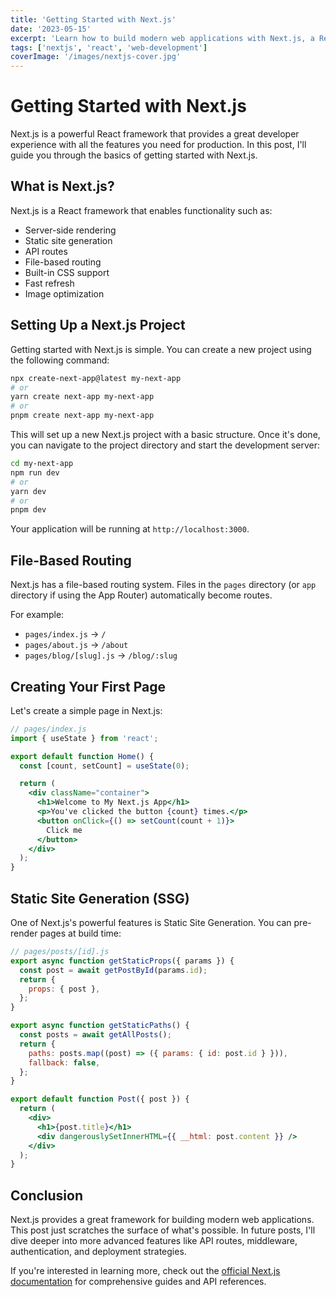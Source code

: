 ```yaml
---
title: 'Getting Started with Next.js'
date: '2023-05-15'
excerpt: 'Learn how to build modern web applications with Next.js, a React framework with powerful features.'
tags: ['nextjs', 'react', 'web-development']
coverImage: '/images/nextjs-cover.jpg'
---
```


# Getting Started with Next.js

Next.js is a powerful React framework that provides a great developer experience with all the features you need for production. In this post, I'll guide you through the basics of getting started with Next.js.

## What is Next.js?

Next.js is a React framework that enables functionality such as:

- Server-side rendering
- Static site generation
- API routes
- File-based routing
- Built-in CSS support
- Fast refresh
- Image optimization

## Setting Up a Next.js Project

Getting started with Next.js is simple. You can create a new project using the following command:

```bash
npx create-next-app@latest my-next-app
# or
yarn create next-app my-next-app
# or
pnpm create next-app my-next-app
```

This will set up a new Next.js project with a basic structure. Once it's done, you can navigate to the project directory and start the development server:

```bash
cd my-next-app
npm run dev
# or
yarn dev
# or
pnpm dev
```

Your application will be running at `http://localhost:3000`.

## File-Based Routing

Next.js has a file-based routing system. Files in the `pages` directory (or `app` directory if using the App Router) automatically become routes.

For example:

- `pages/index.js` → `/`
- `pages/about.js` → `/about`
- `pages/blog/[slug].js` → `/blog/:slug`

## Creating Your First Page

Let's create a simple page in Next.js:

```jsx
// pages/index.js
import { useState } from 'react';

export default function Home() {
  const [count, setCount] = useState(0);

  return (
    <div className="container">
      <h1>Welcome to My Next.js App</h1>
      <p>You've clicked the button {count} times.</p>
      <button onClick={() => setCount(count + 1)}>
        Click me
      </button>
    </div>
  );
}
```

## Static Site Generation (SSG)

One of Next.js's powerful features is Static Site Generation. You can pre-render pages at build time:

```jsx
// pages/posts/[id].js
export async function getStaticProps({ params }) {
  const post = await getPostById(params.id);
  return {
    props: { post },
  };
}

export async function getStaticPaths() {
  const posts = await getAllPosts();
  return {
    paths: posts.map((post) => ({ params: { id: post.id } })),
    fallback: false,
  };
}

export default function Post({ post }) {
  return (
    <div>
      <h1>{post.title}</h1>
      <div dangerouslySetInnerHTML={{ __html: post.content }} />
    </div>
  );
}
```

## Conclusion

Next.js provides a great framework for building modern web applications. This post just scratches the surface of what's possible. In future posts, I'll dive deeper into more advanced features like API routes, middleware, authentication, and deployment strategies.

If you're interested in learning more, check out the [official Next.js documentation](https://nextjs.org/docs) for comprehensive guides and API references. 